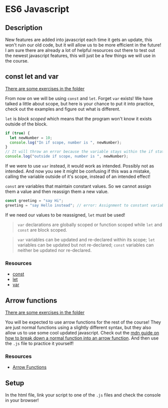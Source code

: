 # ES6 Javascript

## Description

New features are added into javascript each time it gets an update, this won't ruin our old code, but it will allow us to be more efficient in the future! I am sure there are already a lot of helpful resources out there to test out the newest javascript features, this will just be a few things we will use in the course.

## const let and var

[There are some exercises in the folder](./const-let-var)

From now on we will be using `const` and `let`. Forget `var` exists! We have talked a little about scope, but here is your chance to put it into practice, check out the examples and figure out what is different.

`let` is *block scoped* which means that the program won't know it exists outside of the block. 

``` javascript
if (true) {
  let newNumber = 10;
  console.log("In if scope, number is ", newNumber);
}
// It will throw an error because the variable stays within the if statement
console.log("outside if scope, number is ", newNumber);
```

If we were to use `var` instead, it would work as intended. Possibly not as intended. And now you see it might be confusing if this was a mistake, calling the variable outside of it's scope, instead of an intended effect! 

`const` are variables that maintain constant values. So we cannot assign them a value and then reassign them a new value. 

``` javascript
const greeting = "say Hi";
greeting = "say Hello instead"; // error: Assignment to constant variable. 
``` 

If we need our values to be reassigned, `let` must be used!

> `var` declarations are globally scoped or function scoped while `let` and `const` are block scoped.

> `var` variables can be updated and re-declared within its scope; `let` variables can be updated but not re-declared; `const` variables can neither be updated nor re-declared.

### Resources
- [const](https://developer.mozilla.org/en-US/docs/Web/JavaScript/Reference/Statements/const)
- [let](https://developer.mozilla.org/en-US/docs/Web/JavaScript/Reference/Statements/let)
- [var](https://developer.mozilla.org/en-US/docs/Web/JavaScript/Reference/Statements/var)


## Arrow functions

[There are some exercises in the folder](./arrow-functions)

You will be expected to use arrow functions for the rest of the course! They are just normal functions using a slightly different syntax, but they also allow us to use some cool updated javascript. Check out the [mdn guide on how to break down a normal function into an arrow function](https://developer.mozilla.org/en-US/docs/Web/JavaScript/Reference/Functions/Arrow_functions). And then use the `.js` file to practice it yourself! 

### Resources
- [Arrow Functions](https://developer.mozilla.org/en-US/docs/Web/JavaScript/Reference/Functions/Arrow_functions)

## Setup

In the html file, link your script to one of the `.js` files and check the console in your browser! 